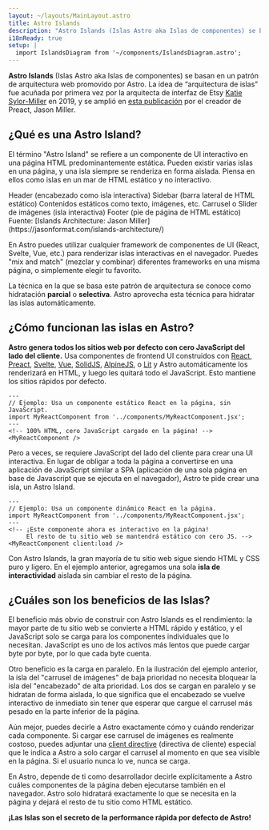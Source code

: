 ```yaml
---
layout: ~/layouts/MainLayout.astro
title: Astro Islands 
description: "Astro Islands (Islas Astro aka Islas de componentes) se basan en un patrón de arquitectura web promovido por Astro. La idea de “arquitectura de islas” fue acuñada por primera vez por la arquitecta de interfaz de Etsy, Katie Sylor-Miller, en 2019 y fue ampliada por el creador de Preact, Jason Miller."
i18nReady: true
setup: |
  import IslandsDiagram from '~/components/IslandsDiagram.astro';
---
```


**Astro Islands** (Islas Astro aka Islas de componentes) se basan en un patrón de arquitectura web promovido por Astro. La idea de “arquitectura de islas” fue acuñada por primera vez por la arquitecta de interfaz de Etsy [Katie Sylor-Miller](https://twitter.com/ksylor) en 2019, y se amplió en [esta publicación](https://jasonformat.com/islands-architecture/) por el creador de Preact, Jason Miller.

## ¿Qué es una Astro Island?

El término "Astro Island" se refiere a un componente de UI interactivo en una página HTML predominantemente estática. Pueden existir varias islas en una página, y una isla siempre se renderiza en forma aislada. Piensa en ellos como islas en un mar de HTML estático y no interactivo.

<IslandsDiagram>
    <Fragment slot="headerApp">Header (encabezado como isla interactiva)</Fragment>
    <Fragment slot="sidebarApp">Sidebar (barra lateral de HTML estático)</Fragment>
    <Fragment slot="main">
        Contenidos estáticos como texto, imágenes, etc.
    </Fragment>
    <Fragment slot="carouselApp">Carrusel o Slider de imágenes (isla interactiva)</Fragment>
    <Fragment slot="footer">Footer (pie de página de HTML estático)</Fragment>
    <Fragment slot="source">Fuente: [Islands Architecture: Jason Miller](https://jasonformat.com/islands-architecture/)</Fragment>
</IslandsDiagram>

En Astro puedes utilizar cualquier framework de componentes de UI (React, Svelte, Vue, etc.) para renderizar islas interactivas en el navegador. Puedes "mix and match" (mezclar y combinar) diferentes frameworks en una misma página, o simplemente elegir tu favorito.

La técnica en la que se basa este patrón de arquitectura se conoce como hidratación **parcial** o **selectiva**. Astro aprovecha esta técnica para hidratar las islas automáticamente.

## ¿Cómo funcionan las islas en Astro?

**Astro genera todos los sitios web por defecto con cero JavaScript del lado del cliente.** Usa componentes de frontend UI construidos con [React](https://reactjs.org/), [Preact](https://preactjs.com/), [Svelte](https://svelte.dev/), [Vue](https://vuejs.org/), [SolidJS](https://www.solidjs.com/), [AlpineJS](https://alpinejs.dev/), o [Lit](https://lit.dev/) y Astro automáticamente los renderizará en HTML, y luego les quitará todo el JavaScript. Esto mantiene los sitios rápidos por defecto.

```astro title="src/pages/index.astro"
---
// Ejemplo: Usa un componente estático React en la página, sin JavaScript.
import MyReactComponent from '../components/MyReactComponent.jsx';
---
<!-- 100% HTML, cero JavaScript cargado en la página! -->
<MyReactComponent />
```

Pero a veces, se requiere JavaScript del lado del cliente para crear una UI interactiva. En lugar de obligar a toda la página a convertirse en una aplicación de JavaScript similar a SPA (aplicación de una sola página en base de Javascript que se ejecuta en el navegador), Astro te pide crear una isla, un Astro Island.

```astro title="src/pages/index.astro" ins="client:load"
---
// Ejemplo: Usa un componente dinámico React en la página.
import MyReactComponent from '../components/MyReactComponent.jsx';
---
<!-- ¡Este componente ahora es interactivo en la página! 
     El resto de tu sitio web se mantendrá estático con cero JS. -->
<MyReactComponent client:load />
```

Con Astro Islands, la gran mayoría de tu sitio web sigue siendo HTML y CSS puro y ligero. En el ejemplo anterior, agregamos una sola **isla de interactividad** aislada sin cambiar el resto de la página.

## ¿Cuáles son los beneficios de las Islas?

El beneficio más obvio de construir con Astro Islands es el rendimiento: la mayor parte de tu sitio web se convierte a HTML rápido y estático, y el JavaScript solo se carga para los componentes individuales que lo necesitan. JavaScript es uno de los activos más lentos que puede cargar byte por byte, por lo que cada byte cuenta.

Otro beneficio es la carga en paralelo. En la ilustración del ejemplo anterior, la isla del "carrusel de imágenes" de baja prioridad no necesita bloquear la isla del "encabezado" de alta prioridad. Los dos se cargan en paralelo y se hidratan de forma aislada, lo que significa que el encabezado se vuelve interactivo de inmediato sin tener que esperar que cargue el carrusel más pesado en la parte inferior de la página.

Aún mejor, puedes decirle a Astro exactamente cómo y cuándo renderizar cada componente. Si cargar ese carrusel de imágenes es realmente costoso, puedes adjuntar una [client directive](/es/reference/directives-reference/#directivas-del-cliente) (directiva de cliente) especial que le indica a Astro a solo cargar el carrusel al momento en que sea visible en la página. Si el usuario nunca lo ve, nunca se carga.

En Astro, depende de ti como desarrollador decirle explícitamente a Astro cuáles componentes de la página deben ejecutarse también en el navegador. Astro solo hidratará exactamente lo que se necesita en la página y dejará el resto de tu sitio como HTML estático.

**¡Las Islas son el secreto de la performance rápida por defecto de Astro!**
